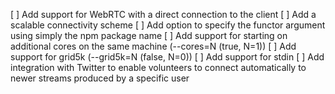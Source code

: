 [ ] Add support for WebRTC with a direct connection to the client
[ ] Add a scalable connectivity scheme
[ ] Add option to specify the functor argument using simply the npm package name
[ ] Add support for starting on additional cores on the same machine (--cores=N (true, N=1)) 
[ ] Add support for grid5k (--grid5k=N (false, N=0))
[ ] Add support for stdin
[ ] Add integration with Twitter to enable volunteers to connect automatically to newer streams produced by a specific user
